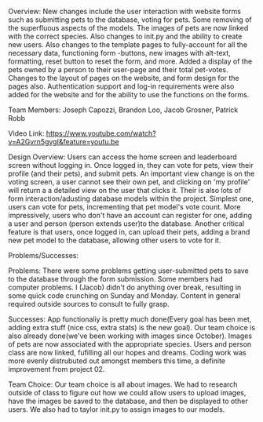 Overview: New changes include the user interaction with website forms such as submitting pets to the database, voting for pets. Some
removing of the superfluous aspects of the models. The images of pets are now linked with the correct species. Also changes to init.py 
and the ability to create new users. Also changes to the template pages to fully-account for all the necessary data, functioning form 
-buttons, new images with alt-text, formatting, reset button to reset the form, and more. Added a display of the pets owned by a person to their user-page and their total pet-votes. Changes to the layout of pages on the website, and form design for the pages also. Authentication support and log-in requirements were also added for the website and for the ability to use the functions on the forms.

Team Members: Joseph Capozzi, Brandon Loo, Jacob Grosner, Patrick Robb

Video Link: https://www.youtube.com/watch?v=A2Gvrn5gvgI&feature=youtu.be

Design Overview: Users can access the home screen and leaderboard screen without logging in. Once logged in, they can vote for pets, view their profile (and their pets), and submit pets. An important view change is on the voting screen, a user cannot see their own pet, and clicking on 'my profile' will return a a detailed view on the user that clicks it. Their is also lots of form interaction/adusting database models within the project. Simplest one, users can vote for pets, incrementing that pet model's vote count. More impressively, users who don't have an account can register for one, adding a user and person (person extends user)to the database. Another critical feature is that users, once logged in, can upload their pets, adding a brand new pet model to the database, allowing other users to vote for it. 

Problems/Successes: 

Problems:
There were some problems getting user-submitted pets to save to the database through the form submission.
Some members had computer problems.
I (Jacob) didn't do anything over break, resulting in some quick code crunching on Sunday and Monday.
Content in general required outside sources to consult to fully grasp.

Successes:
App functionaliy is pretty much done(Every goal has been met, adding extra stuff (nice css, extra stats) is the new goal).
Our team choice is also already done(we've been working with images since October).
Images of pets are now associated with the appropriate species.
Users and person class are now linked, fufilling all our hopes and dreams.
Coding work was more evenly distrubuted out amongst members this time, a definite improvement from project 02. 

Team Choice: Our team choice is all about images. We had to research outside of class to figure out how we could allow users to upload images, have the images be saved to the database, and then be displayed to other users. We also had to taylor init.py to assign images to our models. 


